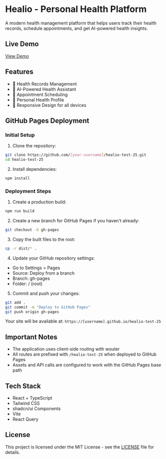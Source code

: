 # Healio - Personal Health Platform

A modern health management platform that helps users track their health records, schedule appointments, and get AI-powered health insights.

## Live Demo

[View Demo](https://minhminhminh0402.github.io/healio-test-25/)

## Features

- 🏥 Health Records Management
- 🤖 AI-Powered Health Assistant
- 📅 Appointment Scheduling
- 👤 Personal Health Profile
- 📱 Responsive Design for all devices

## GitHub Pages Deployment

### Initial Setup

1. Clone the repository:
```bash
git clone https://github.com/[your-username]/healio-test-25.git
cd healio-test-25
```

2. Install dependencies:
```bash
npm install
```

### Deployment Steps

1. Create a production build:
```bash
npm run build
```

2. Create a new branch for GitHub Pages if you haven't already:
```bash
git checkout -b gh-pages
```

3. Copy the built files to the root:
```bash
cp -r dist/* .
```

4. Update your GitHub repository settings:
- Go to Settings > Pages
- Source: Deploy from a branch
- Branch: gh-pages
- Folder: / (root)

5. Commit and push your changes:
```bash
git add .
git commit -m "Deploy to GitHub Pages"
git push origin gh-pages
```

Your site will be available at: `https://[username].github.io/healio-test-25`

## Important Notes

- The application uses client-side routing with wouter
- All routes are prefixed with `/healio-test-25` when deployed to GitHub Pages
- Assets and API calls are configured to work with the GitHub Pages base path

## Tech Stack

- React + TypeScript
- Tailwind CSS
- shadcn/ui Components
- Vite
- React Query

## License

This project is licensed under the MIT License - see the [LICENSE](LICENSE) file for details.